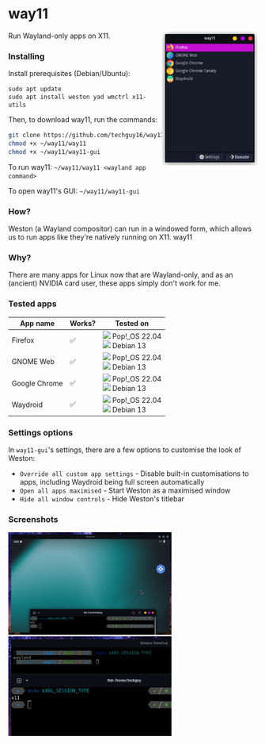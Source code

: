 # way11
<img src='https://raw.githubusercontent.com/techguy16/way11/refs/heads/main/screenshots/1.png' align="right" height="270px">
Run Wayland-only apps on X11.

### Installing

Install prerequisites (Debian/Ubuntu):
```
sudo apt update
sudo apt install weston yad wmctrl x11-utils
```

Then, to download way11, run the commands:

```bash
git clone https://github.com/techguy16/way11 ~/way11
chmod +x ~/way11/way11
chmod +x ~/way11/way11-gui
```

To run way11: `~/way11/way11 <wayland app command>`

To open way11's GUI: `~/way11/way11-gui`

### How?

Weston (a Wayland compositor) can run in a windowed form, which allows us to run apps like they're natively running on X11. way11 

### Why?

There are many apps for Linux now that are Wayland-only, and as an (ancient) NVIDIA card user, these apps simply don't work for me.

### Tested apps

| App name | Works? | Tested on |
|----------|--------|-----------|
| Firefox | :white_check_mark: | <img src="https://upload.wikimedia.org/wikipedia/commons/thumb/4/46/Pop%21_OS_Icon.svg/2048px-Pop%21_OS_Icon.svg.png" height="16px"> Pop!_OS 22.04<br><img src="https://upload.wikimedia.org/wikipedia/commons/thumb/6/66/Openlogo-debianV2.svg/1200px-Openlogo-debianV2.svg.png" height="16px"> Debian 13 |
| GNOME Web | :white_check_mark: | <img src="https://upload.wikimedia.org/wikipedia/commons/thumb/4/46/Pop%21_OS_Icon.svg/2048px-Pop%21_OS_Icon.svg.png" height="16px"> Pop!_OS 22.04<br><img src="https://upload.wikimedia.org/wikipedia/commons/thumb/6/66/Openlogo-debianV2.svg/1200px-Openlogo-debianV2.svg.png" height="16px"> Debian 13 |
| Google Chrome | :white_check_mark: | <img src="https://upload.wikimedia.org/wikipedia/commons/thumb/4/46/Pop%21_OS_Icon.svg/2048px-Pop%21_OS_Icon.svg.png" height="16px"> Pop!_OS 22.04<br><img src="https://upload.wikimedia.org/wikipedia/commons/thumb/6/66/Openlogo-debianV2.svg/1200px-Openlogo-debianV2.svg.png" height="16px"> Debian 13 |
| Waydroid | :white_check_mark: | <img src="https://upload.wikimedia.org/wikipedia/commons/thumb/4/46/Pop%21_OS_Icon.svg/2048px-Pop%21_OS_Icon.svg.png" height="16px"> Pop!_OS 22.04<br><img src="https://upload.wikimedia.org/wikipedia/commons/thumb/6/66/Openlogo-debianV2.svg/1200px-Openlogo-debianV2.svg.png" height="16px"> Debian 13 |

### Settings options
In `way11-gui`'s settings, there are a few options to customise the look of Weston:
* `Override all custom app settings` - Disable built-in customisations to apps, including Waydroid being full screen automatically
* `Open all apps maximised` - Start Weston as a maximised window
* `Hide all window controls` - Hide Weston's titlebar

### Screenshots

<img src='https://raw.githubusercontent.com/techguy16/way11/refs/heads/main/screenshots/2.png' width="330px"><img src='https://raw.githubusercontent.com/techguy16/way11/refs/heads/main/screenshots/3.png' width="330px">
